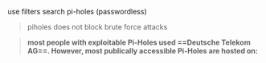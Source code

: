 use filters 
search pi-holes (passwordless)
> piholes does not block brute force attacks

> **most people with exploitable Pi-Holes used ==Deutsche Telekom AG==. However, most publically accessible Pi-Holes are hosted on:**

